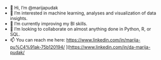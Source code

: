 - 👋 Hi, I’m @marijapudak
- 👀 I’m interested in machine learning, analyses and visualization of data insights.
- 🌱 I’m currently improving my BI skills.
- 💞️ I’m looking to collaborate on almost anything done in Python, R, or SQL.
- 📫 You can reach me here: https://www.linkedin.com/in/marija-pu%C4%91ak-75b120194/ ](https://www.linkedin.com/in/da-marija-pudak/

<!---
marijapudak/marijapudak is a ✨ special ✨ repository because its `README.md` (this file) appears on your GitHub profile.
You can click the Preview link to take a look at your changes.
--->
